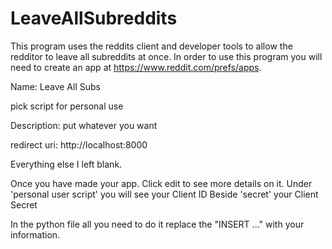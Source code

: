 # LeaveAllSubreddits

This program uses the reddits client and developer tools to allow the redditor to leave all subreddits at once. 
In order to use this program you will need to create an app at https://www.reddit.com/prefs/apps.

Name: Leave All Subs

pick script for personal use

Description: put whatever you want

redirect uri: http://localhost:8000

Everything else I left blank.

Once you have made your app. Click edit to see more details on it.
     Under 'personal user script' you will see your Client ID
     Beside 'secret' your Client Secret

In the python file all you need to do it replace the "INSERT ..." with your information.




